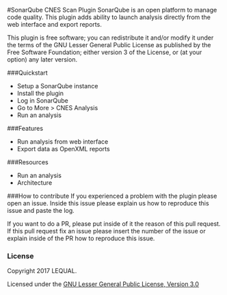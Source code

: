 #SonarQube CNES Scan Plugin
SonarQube is an open platform to manage code quality. This plugin adds ability to launch analysis directly from the web interface and export reports.

This plugin is free software; you can redistribute it and/or modify it under the terms of the GNU Lesser General Public License as published by the Free Software Foundation; either version 3 of the License, or (at your option) any later version.

###Quickstart
- Setup a SonarQube instance
- Install the plugin
- Log in SonarQube
- Go to More > CNES Analysis
- Run an analysis

###Features
- Run analysis from web interface
- Export data as OpenXML reports

###Resources
- Run an analysis
- Architecture

###How to contribute
If you experienced a problem with the plugin please open an issue. Inside this issue please explain us how to reproduce this issue and paste the log.

If you want to do a PR, please put inside of it the reason of this pull request. If this pull request fix an issue please insert the number of the issue or explain inside of the PR how to reproduce this issue.

### License

Copyright 2017 LEQUAL.

Licensed under the [GNU Lesser General Public License, Version 3.0](https://www.gnu.org/licenses/lgpl.txt)